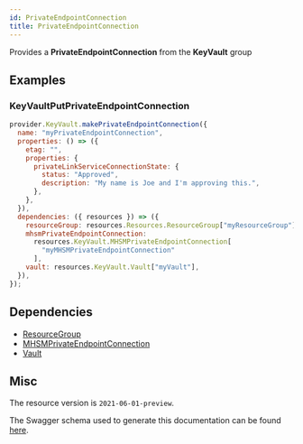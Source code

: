 ```yaml
---
id: PrivateEndpointConnection
title: PrivateEndpointConnection
---
```

Provides a **PrivateEndpointConnection** from the **KeyVault** group
## Examples
### KeyVaultPutPrivateEndpointConnection
```js
provider.KeyVault.makePrivateEndpointConnection({
  name: "myPrivateEndpointConnection",
  properties: () => ({
    etag: "",
    properties: {
      privateLinkServiceConnectionState: {
        status: "Approved",
        description: "My name is Joe and I'm approving this.",
      },
    },
  }),
  dependencies: ({ resources }) => ({
    resourceGroup: resources.Resources.ResourceGroup["myResourceGroup"],
    mhsmPrivateEndpointConnection:
      resources.KeyVault.MHSMPrivateEndpointConnection[
        "myMHSMPrivateEndpointConnection"
      ],
    vault: resources.KeyVault.Vault["myVault"],
  }),
});

```
## Dependencies
- [ResourceGroup](../Resources/ResourceGroup.md)
- [MHSMPrivateEndpointConnection](../KeyVault/MHSMPrivateEndpointConnection.md)
- [Vault](../KeyVault/Vault.md)
## Misc
The resource version is `2021-06-01-preview`.

The Swagger schema used to generate this documentation can be found [here](https://github.com/Azure/azure-rest-api-specs/tree/main/specification/keyvault/resource-manager/Microsoft.KeyVault/preview/2021-06-01-preview/keyvault.json).

